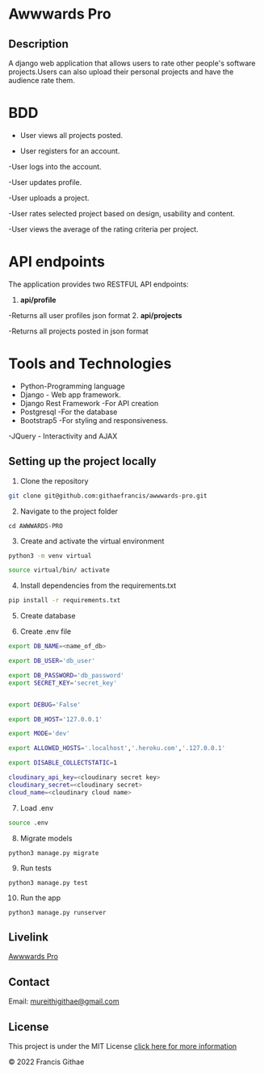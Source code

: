 # Awwwards Pro

## Description

A django web application that allows users to rate other people's software projects.Users can also upload their personal projects and have the audience rate them.


# BDD
- User views all projects posted.

- User registers for an account.

-User logs into the account.

-User updates profile.

-User uploads a project.

-User rates selected project based on design, usability and content.

-User views the average of the rating criteria per project.


# API endpoints

The application provides two RESTFUL API endpoints:

1. **api/profile**

-Returns all user profiles json format
2. **api/projects**

-Returns all projects posted in json format


# Tools and Technologies

- Python-Programming language
- Django - Web app framework.
- Django Rest Framework -For API creation
- Postgresql -For the database
- Bootstrap5 -For styling and responsiveness.

-JQuery - Interactivity and AJAX

## Setting up the project locally

1. Clone the repository
```bash
git clone git@github.com:githaefrancis/awwwards-pro.git
```

2. Navigate to the project folder
```
cd AWWWARDS-PRO
```
3. Create and activate the virtual environment

```bash
python3 -m venv virtual

source virtual/bin/ activate
```

4. Install dependencies from the requirements.txt

```bash
pip install -r requirements.txt
```
5. Create database


6. Create .env file

```bash
export DB_NAME=<name_of_db>

export DB_USER='db_user'

export DB_PASSWORD='db_password'
export SECRET_KEY='secret_key'


export DEBUG='False'

export DB_HOST='127.0.0.1'

export MODE='dev'

export ALLOWED_HOSTS='.localhost','.heroku.com','.127.0.0.1'

export DISABLE_COLLECTSTATIC=1

cloudinary_api_key=<cloudinary secret key>
cloudinary_secret=<cloudinary secret>
cloud_name=<cloudinary cloud name>
```

7. Load .env

```bash 
source .env
```

8. Migrate models

```
python3 manage.py migrate
```
9. Run tests

```
python3 manage.py test
```

10. Run the app

```
python3 manage.py runserver

```


## Livelink

[Awwwards Pro](https://awwwards-pro.herokuapp.com/)

## Contact

Email: mureithigithae@gmail.com

## License

This project is under the MIT License [click here for more information](LICENSE)

&copy; 2022 Francis Githae

